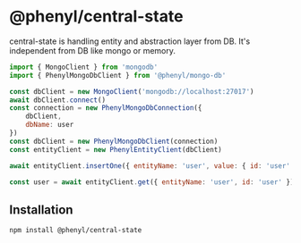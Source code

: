 # @phenyl/central-state
central-state is handling entity and abstraction layer from DB. It's independent from DB like mongo or memory.

```js
import { MongoClient } from 'mongodb'
import { PhenylMongoDbClient } from '@phenyl/mongo-db'

const dbClient = new MongoClient('mongodb://localhost:27017')
await dbClient.connect()
const connection = new PhenylMongoDbConnection({
    dbClient,
    dbName: user
})
const dbClient = new PhenylMongoDbClient(connection)
const entityClient = new PhenylEntityClient(dbClient)

await entityClient.insertOne({ entityName: 'user', value: { id: 'user' } })

const user = await entityClient.get({ entityName: 'user', id: 'user' }) // { id: 'user' }
```


## Installation

```sh
npm install @phenyl/central-state
```
